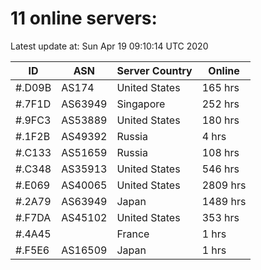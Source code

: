 # 11 online servers:

Latest update at: Sun Apr 19 09:10:14 UTC 2020

| ID | ASN | Server Country | Online |
| -- | --- | -------------- | ------ |
| #.D09B | AS174 | United States | 165 hrs |
| #.7F1D | AS63949 | Singapore | 252 hrs |
| #.9FC3 | AS53889 | United States | 180 hrs |
| #.1F2B | AS49392 | Russia | 4 hrs |
| #.C133 | AS51659 | Russia | 108 hrs |
| #.C348 | AS35913 | United States | 546 hrs |
| #.E069 | AS40065 | United States | 2809 hrs |
| #.2A79 | AS63949 | Japan | 1489 hrs |
| #.F7DA | AS45102 | United States | 353 hrs |
| #.4A45 |  | France | 1 hrs |
| #.F5E6 | AS16509 | Japan | 1 hrs |

